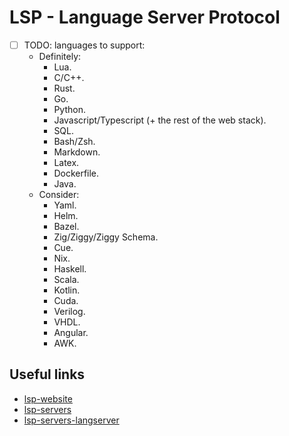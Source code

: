 # LSP - Language Server Protocol

- [ ] TODO: languages to support:
  - Definitely:
    - Lua.
    - C/C++.
    - Rust.
    - Go.
    - Python.
    - Javascript/Typescript (+ the rest of the web stack).
    - SQL.
    - Bash/Zsh.
    - Markdown.
    - Latex.
    - Dockerfile.
    - Java.
  - Consider:
    - Yaml.
    - Helm.
    - Bazel.
    - Zig/Ziggy/Ziggy Schema.
    - Cue.
    - Nix.
    - Haskell.
    - Scala.
    - Kotlin.
    - Cuda.
    - Verilog.
    - VHDL.
    - Angular.
    - AWK.

## Useful links

- [lsp-website][lsp-website]
- [lsp-servers][lsp-servers]
- [lsp-servers-langserver][lsp-servers-langserver]

[lsp-website]: <https://microsoft.github.io/language-server-protocol/>
[lsp-servers]: <https://microsoft.github.io/language-server-protocol/implementors/servers/>
[lsp-servers-langserver]: <https://langserver.org/>
